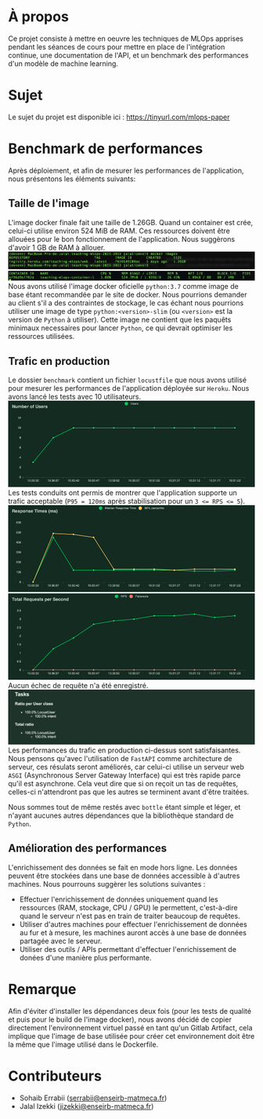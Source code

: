 # À propos
Ce projet consiste à mettre en oeuvre les techniques de MLOps 
apprises pendant les séances de cours pour mettre en place de l'intégration continue,
une documentation de l'API, et un benchmark des performances d'un modèle de machine learning.

# Sujet
Le sujet du projet est disponible ici : https://tinyurl.com/mlops-paper

# Benchmark de performances
Après déploiement, et afin de mesurer les performances de l'application, nous présentons les éléments suivants:
## Taille de l'image
L'image docker finale fait une taille de 1.26GB. Quand un container est crée, celui-ci utilise environ 524 MiB de RAM. 
Ces ressources doivent être allouées pour le bon fonctionnement de l'application. Nous suggèrons d'avoir 1 GB de RAM à allouer.  
![](benchmark/image-size.png)
![](benchmark/container-info.png)
Nous avons utilisé l'image docker oficielle `python:3.7` comme image de base étant recommandée par le site de docker. 
Nous pourrions demander au client s'il a des contraintes de stockage, le cas échant nous pourrions utiliser une 
image de type `python:<version>-slim` (ou `<version>` est la version de `Python` à utiliser). Cette image ne contient 
que les paquêts minimaux necessaires pour lancer `Python`, ce qui devrait optimiser les ressources utilisées.
## Trafic en production
Le dossier `benchmark` contient un fichier `locustfile` que nous avons 
utilisé pour mesurer les performances de l'application déployée sur `Heroku`. Nous avons 
lancé les tests avec 10 utilisateurs. 
![](benchmark/number_of_users.png)
Les tests conduits ont permis de montrer que l'application supporte 
un trafic acceptable (`P95 = 120ms` après stabilisation pour un `3 <= RPS <= 5`).
![](benchmark/response_times_(ms).png)
![](benchmark/total_requests_per_second.png)
Aucun échec de requête n'a été enregistré.
![](benchmark/tasks.png)
Les performances du trafic en production ci-dessus sont satisfaisantes.
Nous pensons qu'avec l'utilisation de `FastAPI` comme architecture de serveur, 
ces résulats seront améliorés, car celui-ci utilise un serveur web `ASGI` (Asynchronous Server Gateway Interface)
qui est très rapide parce qu'il est asynchrone. Cela veut dire que si on reçoit un tas de
requêtes, celles-ci n'attendront pas que les autres se terminent avant d'être traitées.

Nous sommes tout de même restés avec `bottle` étant simple et léger, et n'ayant aucunes 
autres dépendances que la bibliothèque standard de `Python`.

## Amélioration des performances
L'enrichissement des données se fait en mode hors ligne. Les données peuvent être stockées
dans une base de données accessible à d'autres machines. Nous pourrouns suggèrer les solutions suivantes : 
- Effectuer l'enrichissement de données uniquement quand les ressources (RAM, stockage, CPU / GPU) le permettent, 
c'est-à-dire quand le serveur n'est pas en train de traiter beaucoup de requêtes.
- Utiliser d'autres machines pour effectuer l'enrichissement de données au fur et à mesure, les machines 
auront accès à une base de données partagée avec le serveur.
- Utiliser des outils / APIs permettant d'effectuer l'enrichissement de donées d'une manière plus performante.

# Remarque
Afin d'éviter d'installer les dépendances deux fois (pour les tests de qualité et puis pour le build de l'image docker), nous avons décidé de copier directement l'environnement virtuel passé en tant qu'un Gitlab Artifact, cela implique que l'image de base utilisée pour créer cet environnement doit être la même que l'image utilisé dans le Dockerfile. 

# Contributeurs

- Sohaib Errabii ([serrabii@enseirb-matmeca.fr](mailto:serrabii@enseirb-matmeca.fr))
- Jalal Izekki ([jizekki@enseirb-matmeca.fr](mailto:jizekki@enseirb-matmeca.fr))